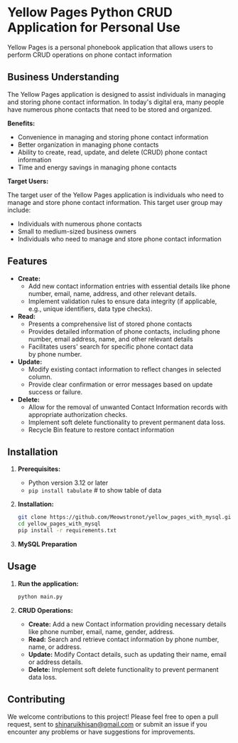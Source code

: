 # Yellow Pages Python CRUD Application for Personal Use

Yellow Pages is a personal phonebook application that allows users to perform CRUD operations on phone contact information

## Business Understanding

The Yellow Pages application is designed to assist individuals in managing and storing phone contact information. In today's digital era, many people have numerous phone contacts that need to be stored and organized.


**Benefits:**

* Convenience in managing and storing phone contact information
* Better organization in managing phone contacts
* Ability to create, read, update, and delete (CRUD) phone contact information
* Time and energy savings in managing phone contacts

**Target Users:**

The target user of the Yellow Pages application is individuals who need to manage and store phone contact information. This target user group may include:

- Individuals with numerous phone contacts
- Small to medium-sized business owners
- Individuals who need to manage and store phone contact information


## Features

* **Create:**
    * Add new contact information entries with essential details like phone number, email, name, address, and other relevant details.
    * Implement validation rules to ensure data integrity (if applicable, e.g., unique identifiers, data type checks).
* **Read:**
    - Presents a comprehensive list of stored phone contacts
    - Provides detailed information of phone contacts, including phone number, email address, name, and other relevant details
    - Facilitates users' search for specific phone contact data by phone number.
* **Update:**
    * Modify existing contact information to reflect changes in selected column.
    * Provide clear confirmation or error messages based on update success or failure.
* **Delete:**
    * Allow for the removal of unwanted Contact Information records with appropriate authorization checks.
    * Implement soft delete functionality to prevent permanent data loss.
    * Recycle Bin feature to restore contact information

## Installation

1. **Prerequisites:**
    * Python version 3.12  or later
    * `pip install tabulate`  # to show table of data

2. **Installation:**
    ```bash
    git clone https://github.com/Meowstronot/yellow_pages_with_mysql.git
    cd yellow_pages_with_mysql
    pip install -r requirements.txt 
    ```
3. **MySQL Preparation**

## Usage

1. **Run the application:**
    ```bash
    python main.py
    ```

2. **CRUD Operations:**
    * **Create:** Add a new Contact information providing necessary details like phone number, email, name, gender, address.
    * **Read:** Search and retrieve contact information by phone number, name, or address.
    * **Update:** Modify Contact details, such as updating their name, email or address details.
    * **Delete:** Implement soft delete functionality to prevent permanent data loss.


## Contributing
We welcome contributions to this project! Please feel free to open a pull request, sent to shinaruikhisan@gmail.com or submit an issue if you encounter any problems or have suggestions for improvements.
